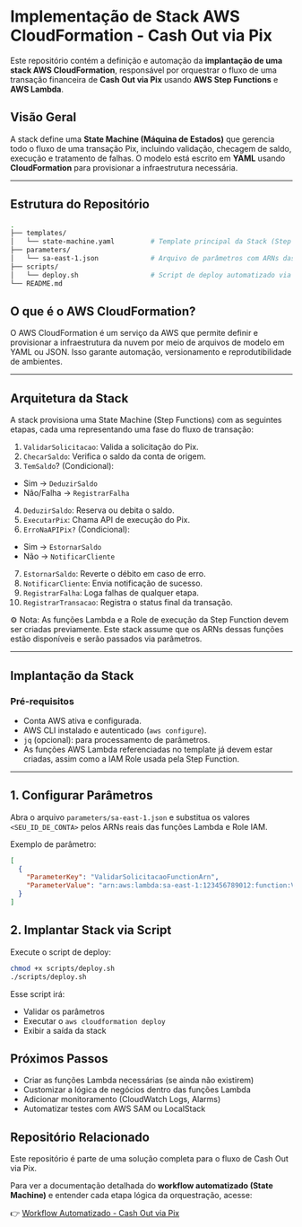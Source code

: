 # Implementação de Stack AWS CloudFormation - Cash Out via Pix

Este repositório contém a definição e automação da **implantação de uma stack AWS CloudFormation**, responsável por orquestrar o fluxo de uma transação financeira de **Cash Out via Pix** usando **AWS Step Functions** e **AWS Lambda**.

## Visão Geral

A stack define uma **State Machine (Máquina de Estados)** que gerencia todo o fluxo de uma transação Pix, incluindo validação, checagem de saldo, execução e tratamento de falhas. O modelo está escrito em **YAML** usando **CloudFormation** para provisionar a infraestrutura necessária.

---

## Estrutura do Repositório

```bash
.
├── templates/
│   └── state-machine.yaml         # Template principal da Stack (Step Functions)
├── parameters/
│   └── sa-east-1.json             # Arquivo de parâmetros com ARNs das Lambdas
├── scripts/
│   └── deploy.sh                  # Script de deploy automatizado via AWS CLI
└── README.md

```

## O que é o AWS CloudFormation?
O AWS CloudFormation é um serviço da AWS que permite definir e provisionar a infraestrutura da nuvem por meio de arquivos de modelo em YAML ou JSON. Isso garante automação, versionamento e reprodutibilidade de ambientes.

---

## Arquitetura da Stack
A stack provisiona uma State Machine (Step Functions) com as seguintes etapas, cada uma representando uma fase do fluxo de transação:

1. `ValidarSolicitacao`: Valida a solicitação do Pix.
2. `ChecarSaldo`: Verifica o saldo da conta de origem.
3. `TemSaldo`? (Condicional):
- Sim → `DeduzirSaldo`
- Não/Falha → `RegistrarFalha`
4. `DeduzirSaldo`: Reserva ou debita o saldo.
5. `ExecutarPix`: Chama API de execução do Pix.
6. `ErroNaAPIPix?` (Condicional):
- Sim → `EstornarSaldo`
- Não → `NotificarCliente`
7. `EstornarSaldo`: Reverte o débito em caso de erro.
8. `NotificarCliente`: Envia notificação de sucesso.
9. `RegistrarFalha`: Loga falhas de qualquer etapa.
10. `RegistrarTransacao`: Registra o status final da transação.

⚙️ Nota: As funções Lambda e a Role de execução da Step Function devem ser criadas previamente. Este stack assume que os ARNs dessas funções estão disponíveis e serão passados via parâmetros.

___

## Implantação da Stack
### Pré-requisitos
- Conta AWS ativa e configurada.
- AWS CLI instalado e autenticado (`aws configure`).
- `jq` (opcional): para processamento de parâmetros.
- As funções AWS Lambda referenciadas no template já devem estar criadas, assim como a IAM Role usada pela Step Function.

---

## 1. Configurar Parâmetros
Abra o arquivo `parameters/sa-east-1.json` e substitua os valores `<SEU_ID_DE_CONTA>` pelos ARNs reais das funções Lambda e Role IAM.

Exemplo de parâmetro:

```json
[
  {
    "ParameterKey": "ValidarSolicitacaoFunctionArn",
    "ParameterValue": "arn:aws:lambda:sa-east-1:123456789012:function:ValidarSolicitacao"
  }
]

```

## 2. Implantar Stack via Script

Execute o script de deploy:

```bash
chmod +x scripts/deploy.sh
./scripts/deploy.sh
```

Esse script irá:
- Validar os parâmetros
- Executar o `aws cloudformation deploy`
- Exibir a saída da stack

## Próximos Passos
- Criar as funções Lambda necessárias (se ainda não existirem)
- Customizar a lógica de negócios dentro das funções Lambda
- Adicionar monitoramento (CloudWatch Logs, Alarms)
- Automatizar testes com AWS SAM ou LocalStack

## Repositório Relacionado

Este repositório é parte de uma solução completa para o fluxo de Cash Out via Pix.

Para ver a documentação detalhada do **workflow automatizado (State Machine)** e entender cada etapa lógica da orquestração, acesse:

👉 [Workflow Automatizado - Cash Out via Pix](https://github.com/agatacustodio/desafio-cloudformation.git)
